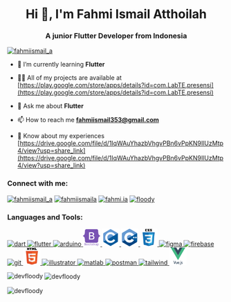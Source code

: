 <h1 align="center">Hi 👋, I'm Fahmi Ismail Atthoilah</h1>
<h3 align="center">A junior Flutter Developer from Indonesia</h3>

<p align="left"> <a href="https://twitter.com/fahmiismail_a" target="blank"><img src="https://img.shields.io/twitter/follow/fahmiismail_a?logo=twitter&style=for-the-badge" alt="fahmiismail_a" /></a> </p>

- 🌱 I’m currently learning **Flutter**

- 👨‍💻 All of my projects are available at [https://play.google.com/store/apps/details?id=com.LabTE.presensi](https://play.google.com/store/apps/details?id=com.LabTE.presensi)

- 💬 Ask me about **Flutter**

- 📫 How to reach me **fahmiismail353@gmail.com**

- 📄 Know about my experiences [https://drive.google.com/file/d/1IqWAuYhazbVhgvPBn6vPpKN9IlUzMtp4/view?usp=share_link](https://drive.google.com/file/d/1IqWAuYhazbVhgvPBn6vPpKN9IlUzMtp4/view?usp=share_link)

<h3 align="left">Connect with me:</h3>
<p align="left">
<a href="https://twitter.com/fahmiismail_a" target="blank"><img align="center" src="https://raw.githubusercontent.com/rahuldkjain/github-profile-readme-generator/master/src/images/icons/Social/twitter.svg" alt="fahmiismail_a" height="30" width="40" /></a>
<a href="https://linkedin.com/in/fahmiismaila" target="blank"><img align="center" src="https://raw.githubusercontent.com/rahuldkjain/github-profile-readme-generator/master/src/images/icons/Social/linked-in-alt.svg" alt="fahmiismaila" height="30" width="40" /></a>
<a href="https://instagram.com/fahmi.ia" target="blank"><img align="center" src="https://raw.githubusercontent.com/rahuldkjain/github-profile-readme-generator/master/src/images/icons/Social/instagram.svg" alt="fahmi.ia" height="30" width="40" /></a>
<a href="https://www.youtube.com/@devfloody" target="blank"><img align="center" src="https://raw.githubusercontent.com/rahuldkjain/github-profile-readme-generator/master/src/images/icons/Social/youtube.svg" alt="floody" height="30" width="40" /></a>
</p>

<h3 align="left">Languages and Tools:</h3>
<p align="left"> <a href="https://dart.dev" target="_blank" rel="noreferrer"> <img src="https://www.vectorlogo.zone/logos/dartlang/dartlang-icon.svg" alt="dart" width="40" height="40"/> </a> <a href="https://flutter.dev" target="_blank" rel="noreferrer"> <img src="https://www.vectorlogo.zone/logos/flutterio/flutterio-icon.svg" alt="flutter" width="40" height="40"/> </a> <a href="https://www.arduino.cc/" target="_blank" rel="noreferrer"> <img src="https://cdn.worldvectorlogo.com/logos/arduino-1.svg" alt="arduino" width="40" height="40"/> </a> <a href="https://getbootstrap.com" target="_blank" rel="noreferrer"> <img src="https://raw.githubusercontent.com/devicons/devicon/master/icons/bootstrap/bootstrap-plain-wordmark.svg" alt="bootstrap" width="40" height="40"/> </a> <a href="https://www.cprogramming.com/" target="_blank" rel="noreferrer"> <img src="https://raw.githubusercontent.com/devicons/devicon/master/icons/c/c-original.svg" alt="c" width="40" height="40"/> </a> <a href="https://www.w3schools.com/cpp/" target="_blank" rel="noreferrer"> <img src="https://raw.githubusercontent.com/devicons/devicon/master/icons/cplusplus/cplusplus-original.svg" alt="cplusplus" width="40" height="40"/> </a> <a href="https://www.w3schools.com/css/" target="_blank" rel="noreferrer"> <img src="https://raw.githubusercontent.com/devicons/devicon/master/icons/css3/css3-original-wordmark.svg" alt="css3" width="40" height="40"/> </a>  <a href="https://www.figma.com/" target="_blank" rel="noreferrer"> <img src="https://www.vectorlogo.zone/logos/figma/figma-icon.svg" alt="figma" width="40" height="40"/> </a> <a href="https://firebase.google.com/" target="_blank" rel="noreferrer"> <img src="https://www.vectorlogo.zone/logos/firebase/firebase-icon.svg" alt="firebase" width="40" height="40"/> </a> <a href="https://git-scm.com/" target="_blank" rel="noreferrer"> <img src="https://www.vectorlogo.zone/logos/git-scm/git-scm-icon.svg" alt="git" width="40" height="40"/> </a> <a href="https://www.w3.org/html/" target="_blank" rel="noreferrer"> <img src="https://raw.githubusercontent.com/devicons/devicon/master/icons/html5/html5-original-wordmark.svg" alt="html5" width="40" height="40"/> </a> <a href="https://www.adobe.com/in/products/illustrator.html" target="_blank" rel="noreferrer"> <img src="https://www.vectorlogo.zone/logos/adobe_illustrator/adobe_illustrator-icon.svg" alt="illustrator" width="40" height="40"/> </a> <a href="https://www.mathworks.com/" target="_blank" rel="noreferrer"> <img src="https://upload.wikimedia.org/wikipedia/commons/2/21/Matlab_Logo.png" alt="matlab" width="40" height="40"/> </a> <a href="https://postman.com" target="_blank" rel="noreferrer"> <img src="https://www.vectorlogo.zone/logos/getpostman/getpostman-icon.svg" alt="postman" width="40" height="40"/> </a> <a href="https://tailwindcss.com/" target="_blank" rel="noreferrer"> <img src="https://www.vectorlogo.zone/logos/tailwindcss/tailwindcss-icon.svg" alt="tailwind" width="40" height="40"/> </a> <a href="https://vuejs.org/" target="_blank" rel="noreferrer"> <img src="https://raw.githubusercontent.com/devicons/devicon/master/icons/vuejs/vuejs-original-wordmark.svg" alt="vuejs" width="40" height="40"/> </a> </p>

<p><img align="left" src="https://github-readme-stats.vercel.app/api/top-langs?username=devfloody&show_icons=true&locale=en&layout=compact" alt="devfloody" /></p>

<p>&nbsp;<img align="center" src="https://github-readme-stats.vercel.app/api?username=devfloody&show_icons=true&locale=en" alt="devfloody" /></p>

<p><img align="center" src="https://github-readme-streak-stats.herokuapp.com/?user=devfloody&" alt="devfloody" /></p>
